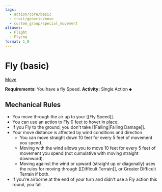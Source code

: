 ```yaml
---
tags:
  - action/core/basic
  - trait/generic/move
  - custom_group/special_movement
aliases:
  - Flight
  - Flying
format: 1_0
---
```

# Fly (basic) [](#Actions "Single Action")

[Move](Move.md "General Trait")

**Requirements**: You have a fly Speed.
**Activity:** Single Action ⬥

## Mechanical Rules

- You move through the air up to your [[Fly Speed]].
- You can use an action to Fly 0 feet to hover in place.
- If you Fly to the ground, you don't take [[Falling|Falling Damage]].
- Your move distance is affected by wind conditions and direction
	- You can move straight down 10 feet for every 5 feet of movement you spend.
	- Moving with the wind allows you to move 10 feet for every 5 feet of movement you spend (not cumulative with moving straight downward).
	- Moving against the wind or upward (straight up or diagonally) uses the rules for moving through [[Difficult Terrain]], or Greater Difficult Terrain if both.
- If you're airborne at the end of your turn and didn't use a Fly action this round, you fall.